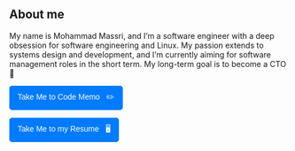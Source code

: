 ## About me

My name is Mohammad Massri, and I’m a software engineer with a deep obsession for software engineering and Linux. My passion extends to systems design and development, and I’m currently aiming for software management roles in the short term. My long-term goal is to become a CTO 🚀

<p>
  <a href="https://mouhamaddev.github.io/Code-Memo/" style="text-decoration:none;">
    <button style="padding:10px 15px; font-size:14px; color:white; background-color:#007BFF; border:none; border-radius:5px; cursor:pointer;">
      Take Me to Code Memo &nbsp; ✏️
    </button>
  </a>
</p>

<p>
  <a href="https://drive.google.com/file/d/1Xsos1jXrgK4uhwFkg5yF-BOFaqb_LvHr/view?usp=drive_link" style="text-decoration:none;">
    <button style="padding:10px 15px; font-size:14px; color:white; background-color:#007BFF; border:none; border-radius:5px; cursor:pointer;">
      Take Me to my Resume &nbsp; 🖥️
    </button>
  </a>
</p>
